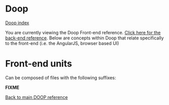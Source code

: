 Doop
====
[Doop index](DOOP.md)

You are currently viewing the Doop Front-end reference. [Click here for the back-end reference](BACKEND.md). Below are concepts within Doop that relate specifically to the front-end (i.e. the AngularJS, browser based UI)


Front-end units
==============
Can be composed of files with the following suffixes:

**FIXME**


[Back to main DOOP reference](README.md)
